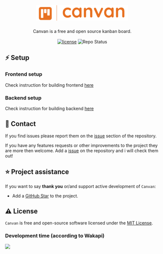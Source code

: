 <h1 align="center">
  <img src="brand/transparent.png" width="300px"/><br/>
</h1>
<p align="center">Canvan is a free and open source kanban board.<br><br>
<a href="https://github.com/linusromland/Canvan/blob/master/LICENSE"><img src="https://img.shields.io/badge/license-MIT-red?style=for-the-badge&logo=none" alt="license" /></a>
<a ><img src="https://img.shields.io/badge/Repo%20Status-WIP-yellow?style=for-the-badge&logo=none" alt="Repo Status" /></a>
</p>

## ⚡️ Setup

### Frontend setup

Check instruction for building frontend [here](/frontend/README.md)

### Backend setup

Check instruction for building backend [here](/backend/README.md)

## 📝 Contact

If you find issues please report them on the [issue](https://github.com/linusromland/Canvan/issues) section of the repository.

If you have any features requests or other improvements to the project they are more then welcome. Add a [issue](https://github.com/linusromland/Canvan/issues) on the repository and i will check them out!

## ⭐️ Project assistance

If you want to say **thank you** or/and support active development of `Canvan`:

-   Add a [GitHub Star](https://github.com/linusromland/Canvan) to the project.

## ⚠️ License

`Canvan` is free and open-source software licensed under the [MIT License](https://github.com/linusromland/Canvan/blob/master/LICENSE).

### Development time (according to Wakapi)

![](https://img.shields.io/endpoint?url=https://wakaspace.eu/api/compat/shields/v1/linus/project:Canvan/interval:30_days&style=flat-square&color=blue&label=Last%2030%20days)
